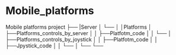 # Mobile_platforms


Mobile platforms project
├── |Server
│   └──
│   │Platforms
│   ├──Platforms_controls_by_server
│   │  ├──Platfotm_code
│   │  └──
│   ├──Platforms_controls_by_joystick
│   │  ├──Platfotm_code
│   │  ├──Jpystick_code
│   │  └──
│   └──
└──

 
